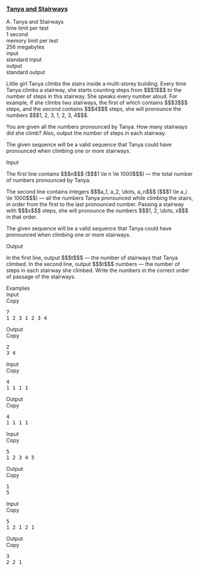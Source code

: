 <h3><a href="https://codeforces.com/contest/1005/problem/A" target="_blank" rel="noopener noreferrer">Tanya and Stairways</a></h3>

<div class="header"><div class="title">A. Tanya and Stairways</div><div class="time-limit"><div class="property-title">time limit per test</div>1 second</div><div class="memory-limit"><div class="property-title">memory limit per test</div>256 megabytes</div><div class="input-file input-standard"><div class="property-title">input</div>standard input</div><div class="output-file output-standard"><div class="property-title">output</div>standard output</div></div><div><p>Little girl Tanya climbs the stairs inside a multi-storey building. Every time Tanya climbs a stairway, she starts counting steps from $$$1$$$ to the number of steps in this stairway. She speaks every number aloud. For example, if she climbs two stairways, the first of which contains $$$3$$$ steps, and the second contains $$$4$$$ steps, she will pronounce the numbers $$$1, 2, 3, 1, 2, 3, 4$$$.</p><p>You are given all the numbers pronounced by Tanya. How many stairways did she climb? Also, output the number of steps in each stairway.</p><p>The given sequence will be a valid sequence that Tanya could have pronounced when climbing one or more stairways.</p></div><div class="input-specification"><div class="section-title">Input</div><p>The first line contains $$$n$$$ ($$$1 \le n \le 1000$$$) — the total number of numbers pronounced by Tanya.</p><p>The second line contains integers $$$a_1, a_2, \dots, a_n$$$ ($$$1 \le a_i \le 1000$$$) — all the numbers Tanya pronounced while climbing the stairs, in order from the first to the last pronounced number. Passing a stairway with $$$x$$$ steps, she will pronounce the numbers $$$1, 2, \dots, x$$$ in that order.</p><p>The given sequence will be a valid sequence that Tanya could have pronounced when climbing one or more stairways.</p></div><div class="output-specification"><div class="section-title">Output</div><p>In the first line, output $$$t$$$ — the number of stairways that Tanya climbed. In the second line, output $$$t$$$ numbers — the number of steps in each stairway she climbed. Write the numbers in the correct order of passage of the stairways.</p></div><div class="sample-tests"><div class="section-title">Examples</div><div class="sample-test"><div class="input"><div class="title">Input<div title="Copy" data-clipboard-target="#id005400090927872302" id="id00615877731708931" class="input-output-copier">Copy</div></div><pre id="id005400090927872302">7<br>1 2 3 1 2 3 4<br></pre></div><div class="output"><div class="title">Output<div title="Copy" data-clipboard-target="#id009684181066660686" id="id005831725592923406" class="input-output-copier">Copy</div></div><pre id="id009684181066660686">2<br>3 4 </pre></div><div class="input"><div class="title">Input<div title="Copy" data-clipboard-target="#id0011072462749274126" id="id002697953935779799" class="input-output-copier">Copy</div></div><pre id="id0011072462749274126">4<br>1 1 1 1<br></pre></div><div class="output"><div class="title">Output<div title="Copy" data-clipboard-target="#id006184659931365698" id="id007049501460086794" class="input-output-copier">Copy</div></div><pre id="id006184659931365698">4<br>1 1 1 1 </pre></div><div class="input"><div class="title">Input<div title="Copy" data-clipboard-target="#id007049755595453981" id="id005519819917397712" class="input-output-copier">Copy</div></div><pre id="id007049755595453981">5<br>1 2 3 4 5<br></pre></div><div class="output"><div class="title">Output<div title="Copy" data-clipboard-target="#id00455741322418561" id="id005210414512680727" class="input-output-copier">Copy</div></div><pre id="id00455741322418561">1<br>5 </pre></div><div class="input"><div class="title">Input<div title="Copy" data-clipboard-target="#id000875835305235555" id="id006539546495205063" class="input-output-copier">Copy</div></div><pre id="id000875835305235555">5<br>1 2 1 2 1<br></pre></div><div class="output"><div class="title">Output<div title="Copy" data-clipboard-target="#id0012974459687555517" id="id00207416379486155" class="input-output-copier">Copy</div></div><pre id="id0012974459687555517">3<br>2 2 1 </pre></div></div></div>